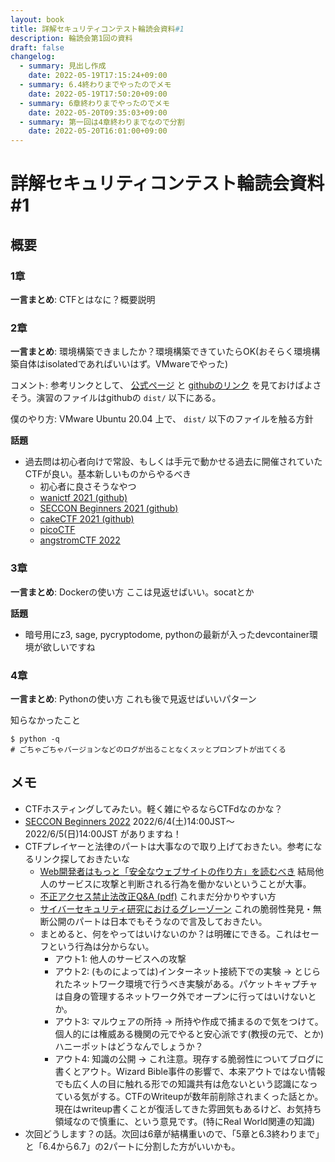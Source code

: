 ```yaml
---
layout: book
title: 詳解セキュリティコンテスト輪読会資料#1
description: 輪読会第1回の資料
draft: false
changelog:
  - summary: 見出し作成
    date: 2022-05-19T17:15:24+09:00
  - summary: 6.4終わりまでやったのでメモ
    date: 2022-05-19T17:50:20+09:00
  - summary: 6章終わりまでやったのでメモ
    date: 2022-05-20T09:35:03+09:00
  - summary: 第一回は4章終わりまでなので分割
    date: 2022-05-20T16:01:00+09:00
---
```


# 詳解セキュリティコンテスト輪読会資料#1

## 概要

### 1章

**一言まとめ**: CTFとはなに？概要説明

### 2章

**一言まとめ**: 環境構築できましたか？環境構築できていたらOK(おそらく環境構築自体はisolatedであればいいはず。VMwareでやった)

コメント: 参考リンクとして、 [公式ページ](https://ctfbook.github.io/2nd/) と [githubのリンク](https://github.com/ctfbook/2nd) を見ておけばよさそう。演習のファイルはgithubの `dist/` 以下にある。

僕のやり方: VMware Ubuntu 20.04 上で、 `dist/` 以下のファイルを触る方針

**話題**

- 過去問は初心者向けで常設、もしくは手元で動かせる過去に開催されていたCTFが良い。基本新しいものからやるべき
  - 初心者に良さそうなやつ
  - [wanictf 2021 (github)](https://github.com/wani-hackase/wanictf2021-writeup)
  - [SECCON Beginners 2021 (github)](https://github.com/SECCON/Beginners_CTF_2021)
  - [cakeCTF 2021 (github)](https://github.com/theoremoon/cakectf-2021-public)
  - [picoCTF](https://picoctf.org/)
  - [angstromCTF 2022](https://2022.angstromctf.com/)

### 3章

**一言まとめ**: Dockerの使い方 ここは見返せばいい。socatとか

**話題**

- 暗号用にz3, sage, pycryptodome, pythonの最新が入ったdevcontainer環境が欲しいですね

### 4章

**一言まとめ**: Pythonの使い方 これも後で見返せばいいパターン

知らなかったこと
 
```shell
$ python -q
# ごちゃごちゃバージョンなどのログが出ることなくスッとプロンプトが出てくる
```

## メモ

- CTFホスティングしてみたい。軽く雑にやるならCTFdなのかな？
- [SECCON Beginners 2022](https://www.seccon.jp/2022/seccon_beginners/content.html) 2022/6/4(土)14:00JST～2022/6/5(日)14:00JST がありますね！
- CTFプレイヤーと法律のパートは大事なので取り上げておきたい。参考になるリンク探しておきたいな
  - [Web開発者はもっと「安全なウェブサイトの作り方」を読むべき](https://blog.flatt.tech/entry/anzenna_website_no_tsukurikata#%E8%A8%BA%E6%96%AD%E8%A1%8C%E7%82%BA%E3%82%92%E8%A1%8C%E3%81%86%E3%81%A8%E3%81%8D%E3%81%AE%E6%B3%A8%E6%84%8F%E7%82%B9) 結局他人のサービスに攻撃と判断される行為を働かないということが大事。
  - [不正アクセス禁止法改正Q&A (pdf)](https://www.npa.go.jp/cyber/legislation/pdf/6_QA.pdf) これまだ分かりやすい方
  - [サイバーセキュリティ研究におけるグレーゾーン](https://www.iwsec.org/mws/2018/20181024/1_css2018-hojo.pdf) これの脆弱性発見・無断公開のパートは日本でもそうなので言及しておきたい。
  - まとめると、何をやってはいけないのか？は明確にできる。これはセーフという行為は分からない。
    - アウト1: 他人のサービスへの攻撃
    - アウト2: (ものによっては)インターネット接続下での実験 → とじられたネットワーク環境で行うべき実験がある。パケットキャプチャは自身の管理するネットワーク外でオープンに行ってはいけないとか。
    - アウト3: マルウェアの所持 → 所持や作成で捕まるので気をつけて。個人的には権威ある機関の元でやると安心派です(教授の元で、とか) ハニーポットはどうなんでしょうか？
    - アウト4: 知識の公開 → これ注意。現存する脆弱性についてブログに書くとアウト。Wizard Bible事件の影響で、本来アウトではない情報でも広く人の目に触れる形での知識共有は危ないという認識になっている気がする。CTFのWriteupが数年前削除されまくった話とか。現在はwriteup書くことが復活してきた雰囲気もあるけど、お気持ち領域なので慎重に、という意見です。(特にReal World関連の知識)
- 次回どうします？の話。次回は6章が結構重いので、「5章と6.3終わりまで」と「6.4から6.7」の2パートに分割した方がいいかも。